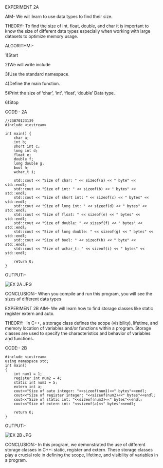 EXPERIMENT 2A

AIM-  We will learn to use data types to find their size.

THEORY-  To find the size of int, float, double, and char it is important to know the size of different data types especially when working with large datasets to optimize memory usage. 

ALGORITHM:-

1)Start

2)We will write include<iostream>

3)Use the standard namespace.

4)Define the main function.

5)Print the size of ‘char’, ‘int’, ‘float’, ‘double’ Data type. 

6)Stop

CODE:-
2A
```//Swarna Prakash
//23070123139
#include <iostream>

int main() {
    char a;
    int b;
    short int c;
    long int d;
    float e;
    double f;
    long double g;
    bool h;
    wchar_t i;

    std::cout << "Size of char: " << sizeof(a) << " byte" << std::endl;
    std::cout << "Size of int: " << sizeof(b) << " bytes" << std::endl;
    std::cout << "Size of short int: " << sizeof(c) << " bytes" << std::endl;
    std::cout << "Size of long int: " << sizeof(d) << " bytes" << std::endl;
    std::cout << "Size of float: " << sizeof(e) << " bytes" << std::endl;
    std::cout << "Size of double: " << sizeof(f) << " bytes" << std::endl;
    std::cout << "Size of long double: " << sizeof(g) << " bytes" << std::endl;
    std::cout << "Size of bool: " << sizeof(h) << " byte" << std::endl;
    std::cout << "Size of wchar_t: " << sizeof(i) << " bytes" << std::endl;

    return 0;
}
```
OUTPUT:-

![EX 2A JPG](https://github.com/user-attachments/assets/dc3d9570-a9c8-4856-9c53-773a8bdbcc31)

CONCLUSION:- When you compile and run this program, you will see the sizes of different data types

EXPERIMENT 2B
AIM-  We will learn how to find storage classes like static register extern and auto.

THEORY:- In C++, a storage class defines the scope (visibility), lifetime, and memory location of variables and/or functions within a program. Storage classes are used to specify the characteristics and behavior of variables and functions.

CODE:-
2B
```
#include <iostream>
using namespace std;
int main()
{
    int num1 = 1;
    register int num2 = 4;
    static int num3 = 5;
    extern int a;
    cout<<"Size of auto integer: "<<sizeof(num1)<<" bytes"<<endl;
    cout<<"Size of register integer: "<<sizeof(num2)<<" bytes"<<endl;
    cout<<"Size of static int: "<<sizeof(num3)<<" bytes"<<endl;
    cout<<"Size of extern int: "<<sizeof(a)<<" bytes"<<endl;

    return 0;
}
```
OUTPUT:-

![EX 2B JPG](https://github.com/user-attachments/assets/c783b681-94aa-4553-924f-ac2198f1903d)



CONCLUSION:- In this program, we demonstrated the use of different storage classes in C++: static, register and extern. These storage classes play a crucial role in defining the scope, lifetime, and visibility of variables in a program.



